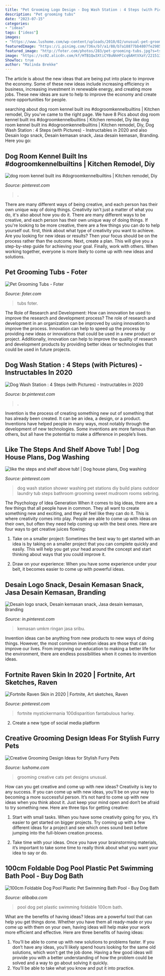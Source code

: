 ```yaml
---
title: "Pet Grooming Logo Design - Dog Wash Station : 4 Steps (with Pictures)"
description: "Pet grooming tubs"
date: "2023-07-15"
categories:
- "ideas"
tags: ["ideas"]
images:
- "https://www.lushome.com/wp-content/uploads/2010/02/unusual-pet-grooming-designs-cats-4.jpg"
featuredImage: "https://i.pinimg.com/736x/b7/a1/88/b7a18877bb4807fe298545aaa756c806.jpg"
featured_image: "http://foter.com/photos/283/pet-grooming-tubs.jpg?s=ts3"
image: "https://sc02.alicdn.com/kf/HTB1Qw3XtiCYBuNkHFCcq6AHtVXaY/221513264/HTB1Qw3XtiCYBuNkHFCcq6AHtVXaY.jpg"
ShowToc: true
author: "Malinda Brekke"
---
```



The article is about the new ideas that are being put into place to improve the economy. Some of these new ideas include increasing efficiency in business, increasing investment in renewable energy, and creating more jobs. These new ideas are sure to help to improve the economy and create more opportunities for people.

	

		
searching about dog room kennel built ins #dogroomkennelbuiltins | Kitchen remodel, Diy you've came to the right page. We have 8 Pics about dog room kennel built ins #dogroomkennelbuiltins | Kitchen remodel, Diy like dog room kennel built ins #dogroomkennelbuiltins | Kitchen remodel, Diy, Dog Wash Station : 4 Steps (with Pictures) - Instructables in 2020 and also Desain logo snack, Desain kemasan snack, Jasa desain kemasan, Branding. Here you go:
		
    
## Dog Room Kennel Built Ins #dogroomkennelbuiltins | Kitchen Remodel, Diy

<img loading=lazy src="https://i.pinimg.com/originals/b6/3b/d5/b63bd5a7f467a066e55fead983e0b6a4.jpg" onerror="this.onerror=null;this.src='https://tse3.mm.bing.net/th?id=OIP.c4tQZy9vs8NZ4yEPTnVGfAHaLG&amp;pid=15.1';" alt="dog room kennel built ins #dogroomkennelbuiltins | Kitchen remodel, Diy">

_Source: pinterest.com_

>. 

	

There are many different ways of being creative, and each person has their own unique way of doing things.
Creativity isn't just a matter of what you do, it's also about how you do it. There are many different ways to be creative, and each person has their own unique way of doing things. If you're looking to be more creative, there are a few things you can do to help yourself out. first, think about what type of creativity you want to achieve. Are you looking for new ideas or results? Then your focus should be on the process rather than the outcome. Next, create a plan. This will give you a step-by-step guide for achieving your goal. Finally, work with others. When working together, everyone is more likely to come up with new ideas and solutions.

    
## Pet Grooming Tubs - Foter

<img loading=lazy src="http://foter.com/photos/283/pet-grooming-tubs.jpg?s=ts3" onerror="this.onerror=null;this.src='https://tse3.mm.bing.net/th?id=OIP.VvkQj37V0OYfzO1gJlNMEAAAAA&amp;pid=15.1';" alt="Pet Grooming Tubs - Foter">

_Source: foter.com_

>tubs foter. 

	

The Role of Research and Development: How can innovation be used to improve the research and development process?
The role of research and development in an organization can be improved by using innovation to improve the process. Innovation can help to speed up the process by providing new ideas or innovations that could be used in a new product or project. Additionally, innovation can help to improve the quality of research and development products by providing better ideas or technologies that could be used in future projects.

    
## Dog Wash Station : 4 Steps (with Pictures) - Instructables In 2020

<img loading=lazy src="https://i.pinimg.com/736x/6f/85/12/6f85128c210455f32133a6227ce7a3d9.jpg" onerror="this.onerror=null;this.src='https://tse3.mm.bing.net/th?id=OIP.geeRybTiPotfvSj8YnE6ogAAAA&amp;pid=15.1';" alt="Dog Wash Station : 4 Steps (with Pictures) - Instructables in 2020">

_Source: br.pinterest.com_

>. 

	

Invention is the process of creating something new out of something that has already been created. It can be an idea, a design, or a product. Inventions have helped people in many ways, most notably through the development of new technologies. Some inventions are more famous than others, but all have the potential to make a difference in people’s lives.

    
## Like The Steps And Shelf Above Tub! | Dog House Plans, Dog Washing

<img loading=lazy src="https://i.pinimg.com/736x/00/4d/f6/004df6e4caf5237c7a4feb18c6a6bdb9.jpg" onerror="this.onerror=null;this.src='https://tse2.mm.bing.net/th?id=OIP.AQ5kxu6DGPEndssB1nIaJgHaLE&amp;pid=15.1';" alt="like the steps and shelf above tub! | Dog house plans, Dog washing">

_Source: pinterest.com_

>dog wash station shower washing pet stations diy build plans outdoor laundry tub steps bathroom grooming sweet mudroom rooms sebring. 

	

The Psychology of Idea Generation
When it comes to big ideas, there are a few things that all people have in common. They all want to create something new and exciting, and they all feel like they can do it. This is where creativity comes into play. People are able to come up with ideas on their own, but often they need help coming up with the best ones. Here are four ways to get creative juices flowing:
1. Take on a smaller project: Sometimes the best way to get started with an idea is by taking on a smaller project that you can complete quickly and easily. This will help you get your head around the concept and start thinking about ways that you could improve it.

2. Draw on your experience: When you have some experience under your belt, it becomes easier to come up with powerful ideas.

    
## Desain Logo Snack, Desain Kemasan Snack, Jasa Desain Kemasan, Branding

<img loading=lazy src="https://i.pinimg.com/736x/b7/a1/88/b7a18877bb4807fe298545aaa756c806.jpg" onerror="this.onerror=null;this.src='https://tse2.mm.bing.net/th?id=OIP.LIg2DYDRgRcvvZZeY3WwUwHaHa&amp;pid=15.1';" alt="Desain logo snack, Desain kemasan snack, Jasa desain kemasan, Branding">

_Source: in.pinterest.com_

>kemasan umkm ringan jasa sribu. 

	

Invention ideas can be anything from new products to new ways of doing things. However, the most common invention ideas are those that can improve our lives. From improving our education to making a better life for the environment, there are endless possibilities when it comes to invention ideas.

    
## Fortnite Raven Skin In 2020 | Fortnite, Art Sketches, Raven

<img loading=lazy src="https://i.pinimg.com/736x/d1/8b/cc/d18bccc43940c184810ee2820de6b89f.jpg" onerror="this.onerror=null;this.src='https://tse1.mm.bing.net/th?id=OIP.2bE4gukoDod0Z9tBA2zPHgAAAA&amp;pid=15.1';" alt="Fortnite Raven Skin in 2020 | Fortnite, Art sketches, Raven">

_Source: pinterest.com_

>fortnite mystickermania 100disparition fantabulous harley. 

	

2. Create a new type of social media platform

    
## Creative Grooming Design Ideas For Stylish Furry Pets

<img loading=lazy src="https://www.lushome.com/wp-content/uploads/2010/02/unusual-pet-grooming-designs-cats-4.jpg" onerror="this.onerror=null;this.src='https://tse4.mm.bing.net/th?id=OIP.LKCli_WoVib77DcHm5XOSAAAAA&amp;pid=15.1';" alt="Creative Grooming Design Ideas for Stylish Furry Pets">

_Source: lushome.com_

>grooming creative cats pet designs unusual. 

	

How can you get creative and come up with new ideas?
Creativity is key to any success. If you can come up with new ideas, you’ll be on your way to becoming a more successful person. It’s not hard to come up with new ideas when you think about it. Just keep your mind open and don’t be afraid to try something new. Here are three tips for getting creative:
1. Start with small tasks. When you have some creativity going for you, it’s easier to get started on bigger projects. Try coming up with a few different ideas for a project and see which ones sound best before jumping into the full-blown creation process.

2. Take time with your ideas. Once you have your brainstorming materials, it’s important to take some time to really think about what you want your idea to say or do.

    
## 100cm Foldable Dog Pool Plastic Pet Swimming Bath Pool - Buy Dog Bath

<img loading=lazy src="https://sc02.alicdn.com/kf/HTB1Qw3XtiCYBuNkHFCcq6AHtVXaY/221513264/HTB1Qw3XtiCYBuNkHFCcq6AHtVXaY.jpg" onerror="this.onerror=null;this.src='https://tse1.mm.bing.net/th?id=OIP.VRnfdEgpiT9vpjGO30Od2QHaG6&amp;pid=15.1';" alt="100cm Foldable Dog Pool Plastic Pet Swimming Bath Pool - Buy Dog Bath">

_Source: alibaba.com_

>pool dog pet plastic swimming foldable 100cm bath. 

	

What are the benefits of having ideas?
Ideas are a powerful tool that can help you get things done. Whether you have them all ready-made or you come up with them on your own, having ideas will help make your work more efficient and effective. Here are three benefits of having ideas: 
1. You’ll be able to come up with new solutions to problems faster. If you don’t have any ideas, you’ll likely spend hours looking for the same old solutions, which won’t get the job done. Having a few good ideas will provide you with a better understanding of how the problem could be solved and a way to go about solving it quickly. 
2. You’ll be able to take what you know and put it into practice.

